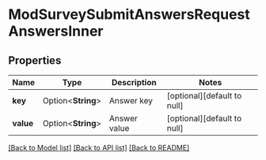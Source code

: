 # ModSurveySubmitAnswersRequestAnswersInner

## Properties

Name | Type | Description | Notes
------------ | ------------- | ------------- | -------------
**key** | Option<**String**> | Answer key | [optional][default to null]
**value** | Option<**String**> | Answer value | [optional][default to null]

[[Back to Model list]](../README.md#documentation-for-models) [[Back to API list]](../README.md#documentation-for-api-endpoints) [[Back to README]](../README.md)


